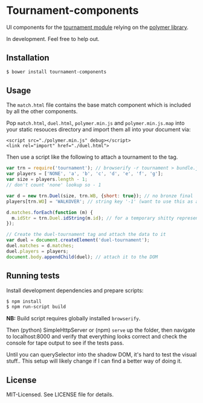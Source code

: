 # Tournament-components
UI components for the [tournament module](https://github.com/clux/tournament) relying on the [polymer library](http://www.polymer-project.org/).

In development. Feel free to help out.

## Installation

```bash
$ bower install tournament-components
```

## Usage
The `match.html` file contains the base match component which is included by all the other components.

Pop `match.html`, `duel.html`, `polymer.min.js` and `polymer.min.js.map` into your static resouces directory and import them all into your document via:

```
<script src="./polymer.min.js" debug></script>
<link rel="import" href="./duel.html">
```

Then use a script like the following to attach a tournament to the tag.

```js
var trn = require('tournament'); // browserify -r tournament > bundle.js
var players = ['NONE', 'a', 'b', 'c', 'd', 'e', 'f', 'g'];
var size = players.length - 1;
// don't count 'none' lookup so - 1

var d = new trn.Duel(size, trn.WB, {short: true}); // no bronze final
players[trn.WO] = 'WALKOVER'; // string key '-1' (want to use this as an object)

d.matches.forEach(function (m) {
  m.idStr = trn.Duel.idString(m.id); // for a temporary shitty representation
});

// Create the duel-tournament tag and attach the data to it
var duel = document.createElement('duel-tournament');
duel.matches = d.matches;
duel.players = players;
document.body.appendChild(duel); // attach it to the DOM
```

## Running tests
Install development dependencies and prepare scripts:

```bash
$ npm install
$ npm run-script build
```

**NB:** Build script requires globally installed `browserify`.

Then (python) SimpleHttpServer or (npm) `serve` up the folder, then navigate to localhost:8000 and verify that everything looks correct and check the console for tape output to see if the tests pass.

Until you can querySelector into the shadow DOM, it's hard to test the visual stuff..
This setup will likely change if I can find a better way of doing it.


## License
MIT-Licensed. See LICENSE file for details.
